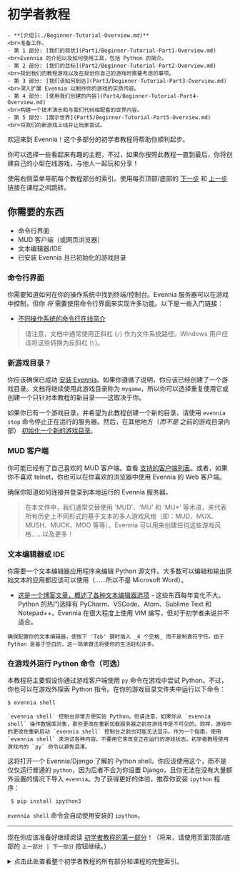 # 初学者教程

```{sidebar} 初学者教程部分
- **[介绍](./Beginner-Tutorial-Overview.md)**
<br>准备工作。
- 第 1 部分: [我们的现状](Part1/Beginner-Tutorial-Part1-Overview.md)
<br>Evennia 的介绍以及如何使用工具，包括 Python 的简介。
- 第 2 部分: [我们的目标](Part2/Beginner-Tutorial-Part2-Overview.md)
<br>规划我们的教程游戏以及在规划你自己的游戏时需要考虑的事项。
- 第 3 部分: [我们该如何到达](Part3/Beginner-Tutorial-Part3-Overview.md)
<br>深入扩展 Evennia 以制作你的游戏的实质内容。
- 第 4 部分: [使用我们创建的内容](Part4/Beginner-Tutorial-Part4-Overview.md)
<br>构建一个技术演示和与我们代码相配套的世界内容。
- 第 5 部分: [展示世界](Part5/Beginner-Tutorial-Part5-Overview.md)
<br>将我们的新游戏上线并让玩家尝试。
```

欢迎来到 Evennia！这个多部分的初学者教程将帮助你顺利起步。

你可以选择一些看起来有趣的主题，不过，如果你按照此教程一直到最后，你将创建自己的小型在线游戏，与他人一起玩和分享！

使用右侧菜单导航每个教程部分的索引。使用每页顶部/底部的 [下一步](Part1/Beginner-Tutorial-Part1-Overview.md) 和 [上一步](../Howtos-Overview.md) 链接在课程之间跳转。

## 你需要的东西

- 命令行界面
- MUD 客户端（或网页浏览器）
- 文本编辑器/IDE
- 已安装 Evennia 且已初始化的游戏目录

### 命令行界面

你需要知道如何在你的操作系统中找到终端/控制台。Evennia 服务器可以在游戏中控制，但你 _将_ 需要使用命令行界面来实现许多功能。以下是一些入门链接：

- [不同操作系统的命令行在线简介](https://tutorial.djangogirls.org/en/intro_to_command_line/)

> 请注意，文档中通常使用正斜杠 (`/`) 作为文件系统路径。Windows 用户应该将这些转换为反斜杠 (`\`)。

### 新游戏目录？

你应该确保已成功 [安装 Evennia](../../Setup/Installation.md)。如果你遵循了说明，你应该已经创建了一个游戏目录。文档将继续使用此游戏目录称为 `mygame`，所以你可以选择重复使用它或创建一个只针对本教程的新目录——这取决于你。

如果你已有一个游戏目录，并希望为此教程创建一个新的目录，请使用 `evennia stop` 命令停止正在运行的服务器。然后，在其他地方（_而不是_ 之前的游戏目录内部） [初始化一个新的游戏目录](../../Setup/Installation.md#initialize-a-new-game)。

### MUD 客户端

你可能已经有了自己喜欢的 MUD 客户端。查看 [支持的客户端列表](../../Setup/Client-Support-Grid.md)。或者，如果你不喜欢 telnet，你也可以在你喜欢的浏览器中使用 Evennia 的 Web 客户端。

确保你知道如何连接并登录到本地运行的 Evennia 服务器。

> 在本文件中，我们通常交替使用 'MUD'、'MU' 和 'MU*' 等术语，来代表所有历史上不同形式的基于文本的多人游戏风格（即：MUD、MUX、MUSH、MUCK、MOO 等等）。Evennia 可以用来创建任何这些游戏风格……以及更多！

### 文本编辑器或 IDE

你需要一个文本编辑器应用程序来编辑 Python 源文件。大多数可以编辑和输出原始文本的应用都应该可以使用（……所以不是 Microsoft Word）。

- [这是一个博客文章，概述了各种文本编辑器选项](https://www.elegantthemes.com/blog/resources/best-code-editors) - 这些东西每年变化不大。Python 的热门选择有 PyCharm、VSCode、Atom、Sublime Text 和 Notepad++。Evennia 在很大程度上使用 VIM 编写，但对于初学者来说并不适合。

```{important} 使用空格，而不是制表符< br/>
确保配置你的文本编辑器，使按下 'Tab' 键时插入 _4 个空格_ 而不是制表符字符。由于 Python 是基于空白的，这一简单做法将使你的生活轻松许多。
```

### 在游戏外运行 Python 命令（可选）

本教程将主要假设你通过游戏客户端使用 `py` 命令在游戏中尝试 Python。不过，你也可以在游戏外探索 Python 指令。在你的游戏目录文件夹中运行以下命令：

    $ evennia shell 

```{sidebar}
`evennia shell` 控制台非常方便实验 Python。但请注意，如果你从 `evennia shell` 操作数据库对象，那些更改在重新加载服务器之前在游戏中是不可见的。同样，游戏中的更改在重新启动 `evennia shell` 控制台之前也可能无法显示。作为一个指南，使用 `evennia shell` 来测试各种内容。不要用它来改变正在运行的游戏状态。初学者教程使用游戏内的 `py` 命令以避免混淆。
```
这将打开一个 Evennia/Django 了解的 Python shell。你应该使用这个，而不是仅仅运行普通的 `python`，因为后者不会为你设置 Django，且你无法在没有大量额外设置的情况下导入 `evennia`。为了获得更好的体验，推荐你安装 `ipython` 程序：

     $ pip install ipython3

`evennia shell` 命令会自动使用安装的 `ipython`。 

---

现在你应该准备好继续阅读 [初学者教程的第一部分](Part1/Beginner-Tutorial-Part1-Overview.md)！（将来，请使用页面顶部/底部的 `上一部分 | 下一部分` 按钮继续。）

<details>

<summary>
点击此处查看整个初学者教程的所有部分和课程的完整索引。
</summary>

```{toctree}
Part1/Beginner-Tutorial-Part1-Overview
Part2/Beginner-Tutorial-Part2-Overview
Part3/Beginner-Tutorial-Part3-Overview
Part4/Beginner-Tutorial-Part4-Overview
Part5/Beginner-Tutorial-Part5-Overview
```

</details>
